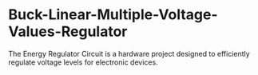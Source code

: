 # Buck-Linear-Multiple-Voltage-Values-Regulator
The Energy Regulator Circuit is a hardware project designed to efficiently regulate voltage levels for electronic devices. 

